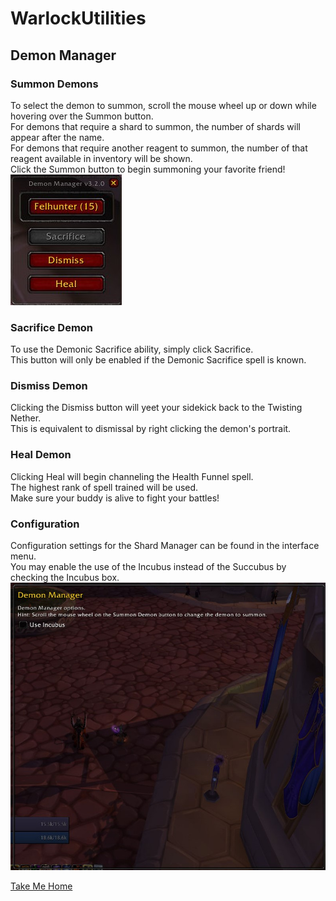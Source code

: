 # WarlockUtilities  

## Demon Manager  

### Summon Demons  

To select the demon to summon, scroll the mouse wheel up or down while hovering over the Summon button.  
For demons that require a shard to summon, the number of shards will appear after the name.  
For demons that require another reagent to summon, the number of that reagent available in inventory will be shown.  
Click the Summon button to begin summoning your favorite friend!  
![Demon Manager - Summon](https://github.com/kylefortin/WarlockUtilities/blob/3.3.0/Images/DemonManager.jpg?raw=true)  

### Sacrifice Demon  

To use the Demonic Sacrifice ability, simply click Sacrifice.  
This button will only be enabled if the Demonic Sacrifice spell is known.  

### Dismiss Demon  

Clicking the Dismiss button will yeet your sidekick back to the Twisting Nether.  
This is equivalent to dismissal by right clicking the demon's portrait.  

### Heal Demon  

Clicking Heal will begin channeling the Health Funnel spell.  
The highest rank of spell trained will be used.  
Make sure your buddy is alive to fight your battles!  

### Configuration  

Configuration settings for the Shard Manager can be found in the interface menu.  
You may enable the use of the Incubus instead of the Succubus by checking the Incubus box.  
![Demon Manager - Configuration](https://github.com/kylefortin/WarlockUtilities/blob/3.3.0/Images/DemonManagerConfig.jpg?raw=true)  

[Take Me Home](https://github.com/kylefortin/WarlockUtilities/blob/3.3.0/README.md)